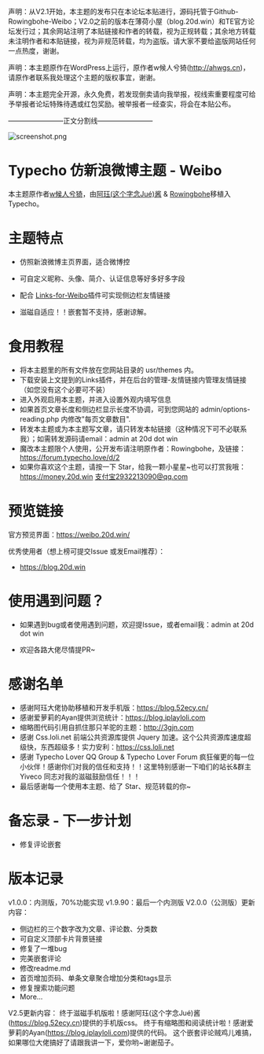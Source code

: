 声明：从V2.1开始，本主题的发布只在本论坛本贴进行，源码托管于Github-Rowingbohe-Weibo；V2.0之前的版本在薄荷小屋（blog.20d.win）和TE官方论坛发行过；其余网站注明了本贴链接和作者的转载，视为正规转载；其余地方转载未注明作者和本贴链接，视为非规范转载，均为盗版。请大家不要给盗版网站任何一点热度，谢谢。

声明：本主题原作在WordPress上运行，原作者w候人兮猗(http://ahwgs.cn)，请原作者联系我处理这个主题的版权事宜，谢谢。

声明：本主题完全开源，永久免费，若发现倒卖请向我举报，视线索重要程度可给予举报者论坛特殊待遇或红包奖励。被举报者一经查实，将会在本贴公布。

————————正文分割线————————

![screenshot.png](https://raw.githubusercontent.com/Rowingbohe/Weibo/master/screenshot.png)

# Typecho 仿新浪微博主题 - Weibo

本主题原作者[w候人兮猗](http://ahwgs.cn)，由[阿珏(这个字念Jué)酱](https://www.52ecy.cn) & [Rowingbohe](https://blog.20d.win)移植入 Typecho。

# 主题特点
 - 仿照新浪微博主页界面，适合微博控

 - 可自定义昵称、头像、简介、认证信息等好多好多字段

 - 配合 [Links-for-Weibo](https://github.com/Rowingbohe/LInks-for-Weibo)插件可实现侧边栏友情链接

 - 滋磁自适应！！嵌套暂不支持，感谢谅解。

# 食用教程
 - 将本主题里的所有文件放在您网站目录的 usr/themes 内。
 - 下载安装上文提到的Links插件，并在后台的管理-友情链接内管理友情链接（如您没有这个必要可不装）
 - 进入外观启用本主题，并进入设置外观内填写信息
 - 如果首页文章长度和侧边栏显示长度不协调，可到您网站的 admin/options-reading.php 内修改"每页文章数目".
 - 转发本主题或为本主题写文章，请只转发本帖链接（这种情况下可不必联系我）；如需转发源码请email：admin at 20d dot win
 - 魔改本主题限个人使用，公开发布请注明原作者：Rowingbohe，及链接：https://forum.typecho.love/d/2
 - 如果你喜欢这个主题，请按一下 Star，给我一颗小星星~也可以打赏我哦：https://money.20d.win 支付宝2932213090@qq.com

# 预览链接
官方预览界面：https://weibo.20d.win/

优秀使用者（想上榜可提交Issue 或发Email推荐）：
 - https://blog.20d.win 

# 使用遇到问题？
 - 如果遇到bug或者使用遇到问题，欢迎提Issue，或者email我：admin at 20d dot win

 - 欢迎各路大佬尽情提PR~

# 感谢名单
 - 感谢阿珏大佬协助移植和开发手机版：https://blog.52ecy.cn/
 - 感谢爱萝莉的Ayan提供浏览统计：https://blog.iplayloli.com
 - 缩略图代码引用自抓住那只羊驼的主题：http://3gjn.com
 - 感谢 Css.loli.net 前端公共资源库提供 Jquery 加速。这个公共资源库速度超级快，东西超级多！实力安利：https://css.loli.net
 - 感谢 Typecho Lover QQ Group & Typecho Lover Forum 疯狂催更的每一位小伙伴！感谢你们对我的信任和支持！！这里特别感谢一下咱们的站长&群主 Yiveco 同志对我的滋磁鼓励信任！！！
 - 最后感谢每一个使用本主题、给了 Star、规范转载的你~

# 备忘录 - 下一步计划
 - 修复评论嵌套

# 版本记录
v1.0.0：内测版，70%功能实现
v1.9.90：最后一个内测版
V2.0.0（公测版）更新内容：
 - 侧边栏的三个数字改为文章、评论数、分类数
 - 可自定义顶部卡片背景链接
 - 修复了一堆bug
 - 完美嵌套评论
 - 修改readme.md
 - 首页增加页码、单条文章聚合增加分类和tags显示
 - 修复搜索功能问题
 - More...

V2.5更新内容：
终于滋磁手机版啦！感谢阿珏(这个字念Jué)酱(https://blog.52ecy.cn)提供的手机版css。
终于有缩略图和阅读统计啦！感谢爱萝莉的Ayan(https://blog.iplayloli.com)提供的代码。
这个嵌套评论贼鸡儿难搞，如果哪位大佬搞好了请跟我讲一下，爱你哟~谢谢茄子。
